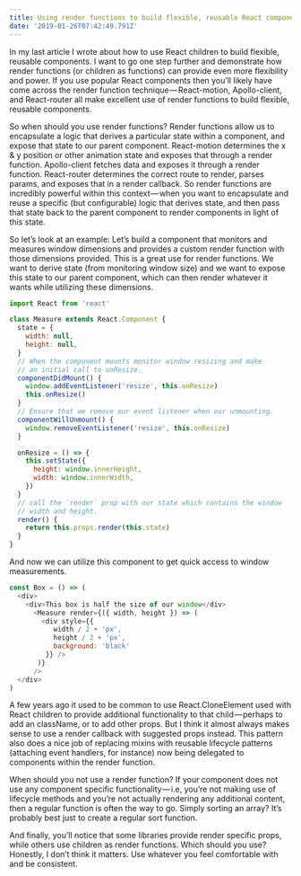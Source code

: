 ```yaml
---
title: Using render functions to build flexible, reusable React components
date: '2019-01-26T07:42:49.791Z'
---
```


In my last article I wrote about how to use React children to build flexible, reusable components. I want to go one step further and demonstrate how render functions (or children as functions) can provide even more flexibility and power. If you use popular React components then you’ll likely have come across the render function technique — React-motion, Apollo-client, and React-router all make excellent use of render functions to build flexible, reusable components.

So when should you use render functions? Render functions allow us to encapsulate a logic that derives a particular state within a component, and expose that state to our parent component. React-motion determines the x & y position or other animation state and exposes that through a render function. Apollo-client fetches data and exposes it through a render function. React-router determines the correct route to render, parses params, and exposes that in a render callback. So render functions are incredibly powerful within this context — when you want to encapsulate and reuse a specific (but configurable) logic that derives state, and then pass that state back to the parent component to render components in light of this state.

So let’s look at an example: Let’s build a component that monitors and measures window dimensions and provides a custom render function with those dimensions provided. This is a great use for render functions. We want to derive state (from monitoring window size) and we want to expose this state to our parent component, which can then render whatever it wants while utilizing these dimensions.

```javascript
import React from 'react'

class Measure extends React.Component {
  state = {
    width: null,
    height: null,
  }
  // When the component mounts monitor window resizing and make
  // an initial call to onResize.
  componentDidMount() {
    window.addEventListener('resize', this.onResize)
    this.onResize()
  }
  // Ensure that we remove our event listener when our unmounting.
  componentWillUnmount() {
    window.removeEventListener('resize', this.onResize)
  }

  onResize = () => {
    this.setState({
      height: window.innerHeight,
      width: window.innerWidth,
    })
  }
  // call the `render` prop with our state which contains the window
  // width and height.
  render() {
    return this.props.render(this.state)
  }
}
```

And now we can utilize this component to get quick access to window measurements.

```javascript
const Box = () => (
  <div>
    <div>This box is half the size of our window</div>
      <Measure render={({ width, height }) => (
        <div style={{
           width / 2 + 'px',
           height / 2 + 'px',
           background: 'black'
         }} />
       )}
      />
  </div>
)
```

A few years ago it used to be common to use React.CloneElement used with React children to provide additional functionality to that child — perhaps to add an className, or to add other props. But I think it almost always makes sense to use a render callback with suggested props instead. This pattern also does a nice job of replacing mixins with reusable lifecycle patterns (attaching event handlers, for instance) now being delegated to components within the render function.

When should you not use a render function? If your component does not use any component specific functionality — i.e, you’re not making use of lifecycle methods and you’re not actually rendering any additional content, then a regular function is often the way to go. Simply sorting an array? It’s probably best just to create a regular sort function.

And finally, you’ll notice that some libraries provide render specific props, while others use children as render functions. Which should you use? Honestly, I don’t think it matters. Use whatever you feel comfortable with and be consistent.
